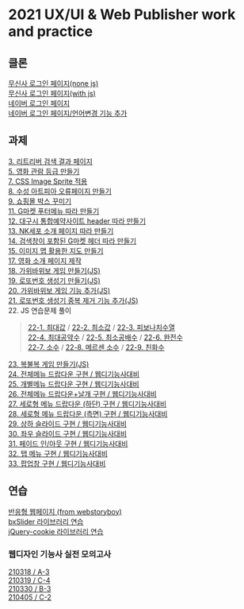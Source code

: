 # 2021 UX/UI & Web Publisher work and practice

## 클론

[무신사 로그인 페이지(none js)](https://ninefloor.github.io/web-practice/work/musinsa/)  
[무신사 로그인 페이지(with js)](https://ninefloor.github.io/web-practice/work/musinsa_js/)  
[네이버 로그인 페이지](https://ninefloor.github.io/web-practice/work/naver/)  
[네이버 로그인 페이지/언어변경 기능 추가](https://ninefloor.github.io/web-practice/work/naver_lang/)  



## 과제
[3. 리트리버 검색 결과 페이지](https://ninefloor.github.io/web-practice/work/3/)  
[5. 영화 관람 등급 만들기](https://ninefloor.github.io/web-practice/work/5/)  
[7. CSS Image Sprite 적용](https://ninefloor.github.io/web-practice/work/7/)  
[8. 수성 아트피아 오류페이지 만들기](https://ninefloor.github.io/web-practice/work/8/)  
[9. 쇼핑몰 박스 꾸미기](https://ninefloor.github.io/web-practice/work/9/)  
[11. G마켓 푸터메뉴 따라 만들기](https://ninefloor.github.io/web-practice/work/11/)  
[12. 대구시 통합예약사이트 header 따라 만들기](https://ninefloor.github.io/web-practice/work/12/)  
[13. NK세포 소개 페이지 따라 만들기](https://ninefloor.github.io/web-practice/work/13/)  
[14. 검색창이 포함된 G마켓 헤더 따라 만들기](https://ninefloor.github.io/web-practice/work/14/)  
[15. 이미지 맵 활용한 지도 만들기](https://ninefloor.github.io/web-practice/work/15/)  
[17. 영화 소개 페이지 제작](https://ninefloor.github.io/web-practice/work/17/)  
[18. 가위바위보 게임 만들기(JS)](https://ninefloor.github.io/web-practice/work/work18.html)  
[19. 로또번호 생성기 만들기(JS)](https://ninefloor.github.io/web-practice/work/work19.html)  
[20. 가위바위보 게임 기능 추가(JS)](https://ninefloor.github.io/web-practice/work/work20.html)  
[21. 로또번호 생성기 중복 제거 기능 추가(JS)](https://ninefloor.github.io/web-practice/work/work21.html)  
22. JS 연습문제 풀이  

>[22-1. 최대값](https://ninefloor.github.io/web-practice/work/22/ex01.html) / 
[22-2. 최소값](https://ninefloor.github.io/web-practice/work/22/ex02.html) / 
[22-3. 피보나치수열](https://ninefloor.github.io/web-practice/work/22/ex03.html)  
[22-4. 최대공약수](https://ninefloor.github.io/web-practice/work/22/ex04.html) / 
[22-5. 최소공배수](https://ninefloor.github.io/web-practice/work/22/ex05.html) / 
[22-6. 완전수](https://ninefloor.github.io/web-practice/work/22/ex06.html)  
[22-7. 소수](https://ninefloor.github.io/web-practice/work/22/ex07.html) / 
[22-8. 메르센 소수](https://ninefloor.github.io/web-practice/work/22/ex08.html) / 
[22-9. 친화수](https://ninefloor.github.io/web-practice/work/22/ex09.html)  

[23. 복불복 게임 만들기(JS)](https://ninefloor.github.io/web-practice/work/work23.html)  
[24. 전체메뉴 드랍다운 구현 / 웹디기능사대비](https://ninefloor.github.io/web-practice/work/24/)  
[25. 개별메뉴 드랍다운 구현 / 웹디기능사대비](https://ninefloor.github.io/web-practice/work/25/)  
[26. 전체메뉴 드랍다운+날개 구현 / 웹디기능사대비](https://ninefloor.github.io/web-practice/work/26/)  
[27. 세로형 메뉴 드랍다운 (하단) 구현 / 웹디기능사대비](https://ninefloor.github.io/web-practice/work/27/)  
[28. 세로형 메뉴 드랍다운 (측면) 구현 / 웹디기능사대비](https://ninefloor.github.io/web-practice/work/28/)  
[29. 상하 슬라이드 구현 / 웹디기능사대비](https://ninefloor.github.io/web-practice/work/29/)  
[30. 좌우 슬라이드 구현 / 웹디기능사대비](https://ninefloor.github.io/web-practice/work/30/)  
[31. 페이드 인/아웃 구현 / 웹디기능사대비](https://ninefloor.github.io/web-practice/work/31/)  
[32. 탭 메뉴 구현 / 웹디기능사대비](https://ninefloor.github.io/web-practice/work/32/)  
[33. 팝업창 구현 / 웹디기능사대비](https://ninefloor.github.io/web-practice/work/33/)  


## 연습

[반응형 웹페이지 (from webstoryboy)](https://ninefloor.github.io/web-practice/reponsive/)  
[bxSlider 라이브러리 연습](https://ninefloor.github.io/web-practice/bxSlider-ex/)  
[jQuery-cookie 라이브러리 연습](https://ninefloor.github.io/web-practice/jquery-cookie-ex/)

### 웹디자인 기능사 실전 모의고사

[210318 / A-3](https://ninefloor.github.io/web-practice/webdesign_licence/210318_test/)  
[210319 / C-4](https://ninefloor.github.io/web-practice/webdesign_licence/210319_test/)  
[210330 / B-3](https://ninefloor.github.io/web-practice/webdesign_licence/210330_test/)  
[210405 / C-2](https://ninefloor.github.io/web-practice/webdesign_licence/210405_test/)  
